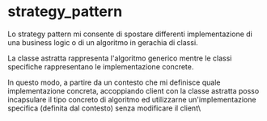# strategy_pattern
Lo strategy pattern mi consente di spostare differenti implementazione di una business logic o di un algoritmo in gerachia di classi.

La classe astratta rappresenta l'algoritmo generico mentre le classi specifiche rappresentano le implementazione concrete.

In questo modo, a partire da un contesto che mi definisce quale implementazione concreta, accoppiando client con la classe astratta 
posso incapsulare il tipo concreto di algoritmo ed utilizzarne un'implementazione specifica (definita dal contesto) senza modificare il client\
